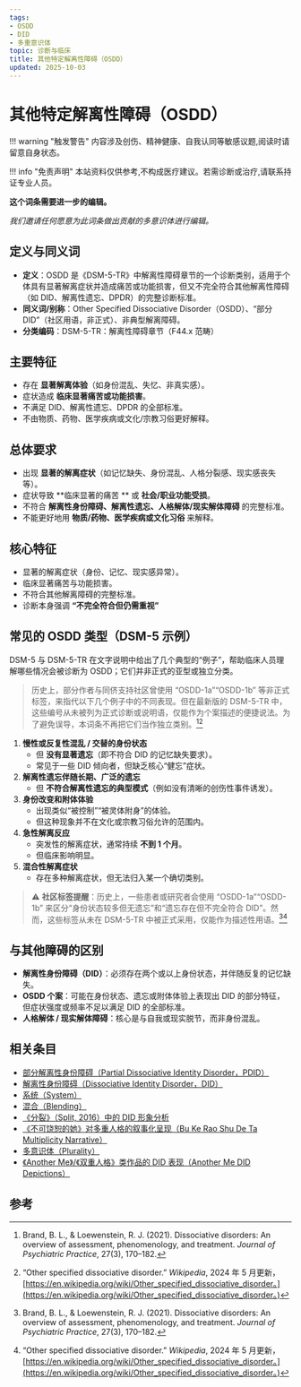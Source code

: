 ```yaml
---
tags:
- OSDD
- DID
- 多重意识体
topic: 诊断与临床
title: 其他特定解离性障碍（OSDD）
updated: 2025-10-03
---
```


# 其他特定解离性障碍（OSDD）

!!! warning "触发警告"
    内容涉及创伤、精神健康、自我认同等敏感议题,阅读时请留意自身状态。

!!! info "免责声明"
    本站资料仅供参考,不构成医疗建议。若需诊断或治疗,请联系持证专业人员。

**这个词条需要进一步的编辑。**

_我们邀请任何愿意为此词条做出贡献的多意识体进行编辑。_

## 定义与同义词

- **定义**：OSDD 是《DSM-5-TR》中解离性障碍章节的一个诊断类别，适用于个体具有显著解离症状并造成痛苦或功能损害，但又不完全符合其他解离性障碍（如 DID、解离性遗忘、DPDR）的完整诊断标准。
- **同义词/别称**：Other Specified Dissociative Disorder（OSDD）、“部分 DID”（社区用语，非正式）、非典型解离障碍。
- **分类编码**：DSM-5-TR：解离性障碍章节（F44.x 范畴）

## 主要特征

- 存在 **显著解离体验**（如身份混乱、失忆、非真实感）。
- 症状造成 **临床显著痛苦或功能损害**。
- 不满足 DID、解离性遗忘、DPDR 的全部标准。
- 不由物质、药物、医学疾病或文化/宗教习俗更好解释。

## 总体要求

- 出现 **显著的解离症状**（如记忆缺失、身份混乱、人格分裂感、现实感丧失等）。
- 症状导致 **临床显著的痛苦 ** 或 **社会/职业功能受损**。
- 不符合 **解离性身份障碍、解离性遗忘、人格解体/现实解体障碍** 的完整标准。
- 不能更好地用 **物质/药物、医学疾病或文化习俗** 来解释。

## 核心特征

- 显著的解离症状（身份、记忆、现实感异常）。
- 临床显著痛苦与功能损害。
- 不符合其他解离障碍的完整标准。
- 诊断本身强调 **“不完全符合但仍需重视”**

## 常见的 OSDD 类型（DSM-5 示例）

DSM-5 与 DSM-5-TR 在文字说明中给出了几个典型的“例子”，帮助临床人员理解哪些情况会被诊断为 OSDD；它们并非正式的亚型或独立分类。

> 历史上，部分作者与同侪支持社区曾使用 “OSDD-1a”“OSDD-1b” 等非正式标签，来指代以下几个例子中的不同表现。但在最新版的 DSM-5-TR 中，这些编号从未被列为正式诊断或说明语，仅能作为个案描述的便捷说法。为了避免误导，本词条不再把它们当作独立类别。[^Brand2021][^OSDDWiki]

1. **慢性或反复性混乱 / 交替的身份状态**
   - 但 **没有显著遗忘**（即不符合 DID 的记忆缺失要求）。
   - 常见于一些 DID 倾向者，但缺乏核心“健忘”症状。
2. **解离性遗忘伴随长期、广泛的遗忘**
   - 但 **不符合解离性遗忘的典型模式**（例如没有清晰的创伤性事件诱发）。
3. **身份改变和附体体验**
   - 出现类似“被控制”“被灵体附身”的体验。
   - 但这种现象并不在文化或宗教习俗允许的范围内。
4. **急性解离反应**
   - 突发性的解离症状，通常持续 **不到 1 个月**。
   - 但临床影响明显。
5. **混合性解离症状**
   - 存在多种解离症状，但无法归入某一个确切类别。

> ⚠️ **社区标签提醒**：历史上，一些患者或研究者会使用 “OSDD-1a”“OSDD-1b” 来区分“身份状态较多但无遗忘”和“遗忘存在但不完全符合 DID”。然而，这些标签从未在 DSM-5-TR 中被正式采用，仅能作为描述性用语。[^Brand2021][^OSDDWiki]

## 与其他障碍的区别

- **解离性身份障碍（DID）**：必须存在两个或以上身份状态，并伴随反复的记忆缺失。
- **OSDD 个案**：可能在身份状态、遗忘或附体体验上表现出 DID 的部分特征，但症状强度或频率不足以满足 DID 的全部标准。
- **人格解体 / 现实解体障碍**：核心是与自我或现实脱节，而非身份混乱。

## 相关条目

- [部分解离性身份障碍（Partial Dissociative Identity Disorder，PDID）](Partial-Dissociative-Identity-Disorder-PDID.md)
- [解离性身份障碍（Dissociative Identity Disorder，DID）](DID.md)
- [系统（System）](System.md)
- [混合（Blending）](Blending.md)
- [《分裂》（Split, 2016）中的 DID 形象分析](Split-2016-DID-Representation.md)
- [《不可饶恕的她》对多重人格的叙事化呈现（Bu Ke Rao Shu De Ta Multiplicity Narrative）](Bu-Ke-Raoshu-De-Ta-Multiplicity-Narrative.md)
- [多意识体（Plurality）](Plurality.md)
- [《Another Me》/《双重人格》类作品的 DID 表现（Another Me DID Depictions）](Another-Me-DID-Depictions.md)

## 参考

[^Brand2021]: Brand, B. L., & Loewenstein, R. J. (2021). Dissociative disorders: An overview of assessment, phenomenology, and treatment. _Journal of Psychiatric Practice_, 27(3), 170–182.
[^OSDDWiki]: “Other specified dissociative disorder.” _Wikipedia_, 2024 年 5 月更新，[https://en.wikipedia.org/wiki/Other_specified_dissociative_disorder。](https://en.wikipedia.org/wiki/Other_specified_dissociative_disorder。)
